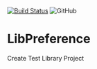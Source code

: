 [![Build Status](https://travis-ci.com/Z4334/LibPreference.svg?branch=master)](https://travis-ci.com/Z4334/LibPreference)
![GitHub](https://img.shields.io/github/license/Z4334/LibPreference)
# LibPreference
Create Test Library Project
